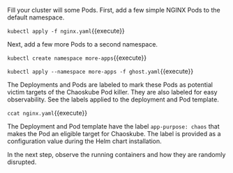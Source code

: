 Fill your cluster will some Pods. First, add a few simple NGINX Pods to the default namespace.

`kubectl apply -f nginx.yaml`{{execute}}

Next, add a few more Pods to a second namespace.

`kubectl create namespace more-apps`{{execute}}

`kubectl apply --namespace more-apps -f ghost.yaml`{{execute}}

The Deployments and Pods are labeled to mark these Pods as potential victim targets of the Chaoskube Pod killer. They are also labeled for easy observability. See the labels applied to the deployment and Pod template.

`ccat nginx.yaml`{{execute}}

The Deployment and Pod template have the label `app-purpose: chaos` that makes the Pod an eligible target for Chaoskube. The label is provided as a configuration value during the Helm chart installation.

In the next step, observe the running containers and how they are randomly disrupted.
